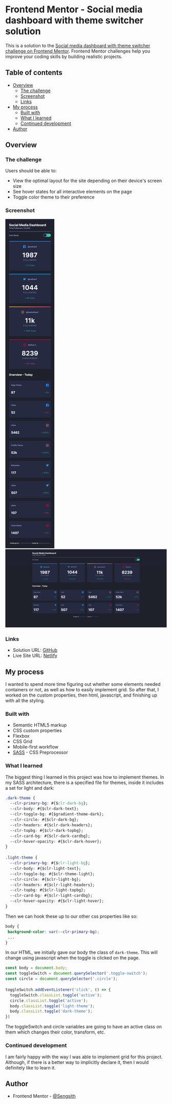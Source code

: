 # Frontend Mentor - Social media dashboard with theme switcher solution

This is a solution to the [Social media dashboard with theme switcher challenge on Frontend Mentor](https://www.frontendmentor.io/challenges/social-media-dashboard-with-theme-switcher-6oY8ozp_H). Frontend Mentor challenges help you improve your coding skills by building realistic projects. 

## Table of contents

- [Overview](#overview)
  - [The challenge](#the-challenge)
  - [Screenshot](#screenshot)
  - [Links](#links)
- [My process](#my-process)
  - [Built with](#built-with)
  - [What I learned](#what-i-learned)
  - [Continued development](#continued-development)
- [Author](#author)

## Overview

### The challenge

Users should be able to:

- View the optimal layout for the site depending on their device's screen size
- See hover states for all interactive elements on the page
- Toggle color theme to their preference

### Screenshot

![](./screenshot.png)
![](./screenshot2.png)

### Links

- Solution URL: [GitHub](https://github.com/Sengsith/social-media-dashboard)
- Live Site URL: [Netlify](https://gleaming-mandazi-060164.netlify.app/)

## My process

I wanted to spend more time figuring out whether some elements needed containers or not, as well as how to easily implement grid. So after that, I worked on the custom properties, then html, javascript, and finishing up with all the styling.

### Built with

- Semantic HTML5 markup
- CSS custom properties
- Flexbox
- CSS Grid
- Mobile-first workflow
- [SASS](https://sass-lang.com/) - CSS Preprocessor

### What I learned

The biggest thing I learned in this project was how to implement themes. In my SASS architecture, there is a specified file for themes, inside it includes a set for light and dark:

```css
.dark-theme {
  --clr-primary-bg: #{$clr-dark-bg};
  --clr-body: #{$clr-dark-text};
  --clr-toggle-bg: #{$gradient-theme-dark};
  --clr-circle: #{$clr-dark-bg};
  --clr-headers: #{$clr-dark-headers};
  --clr-topbg: #{$clr-dark-topbg};
  --clr-card-bg: #{$clr-dark-cardbg};
  --clr-hover-opacity: #{$clr-dark-hover};
}

.light-theme {
  --clr-primary-bg: #{$clr-light-bg};
  --clr-body: #{$clr-light-text};
  --clr-toggle-bg: #{$clr-theme-light};
  --clr-circle: #{$clr-light-bg};
  --clr-headers: #{$clr-light-headers};
  --clr-topbg: #{$clr-light-topbg};
  --clr-card-bg: #{$clr-light-cardbg};
  --clr-hover-opacity: #{$clr-light-hover};
}
```
 Then we can hook these up to our other css properties like so:

 ```css
 body {
  background-color: var(--clr-primary-bg);
  ...
}
```

In our HTML, we initially gave our body the class of ```dark-theme```. This will change using javascript when the toggle is clicked on the page.

```js
const body = document.body;
const toggleSwitch = document.querySelector('.toggle-switch');
const circle = document.querySelector('.circle');

toggleSwitch.addEventListener('click', () => {
  toggleSwitch.classList.toggle('active');
  circle.classList.toggle('active');
  body.classList.toggle('light-theme');
  body.classList.toggle('dark-theme');
})
```

The toggleSwitch and circle variables are going to have an active class on them which changes their color, transform, etc.

### Continued development

I am fairly happy with the way I was able to implement grid for this project. Although, if there is a better way to implicitly declare it, then I would definitely like to learn it.

## Author

- Frontend Mentor - [@Sengsith](https://www.frontendmentor.io/profile/Sengsith)
